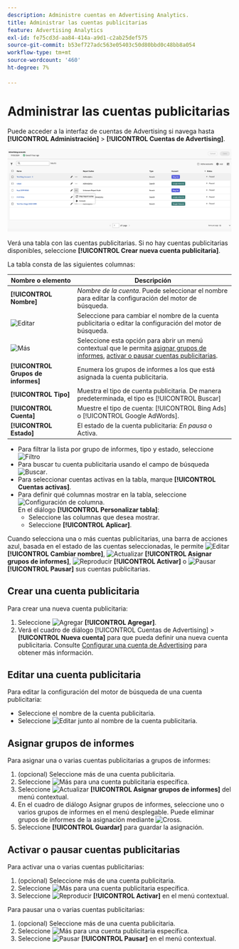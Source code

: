```yaml
---
description: Administre cuentas en Advertising Analytics.
title: Administrar las cuentas publicitarias
feature: Advertising Analytics
exl-id: fe75cd3d-aa84-414a-a9d1-c2ab25def575
source-git-commit: b53ef727adc563e05403c50d80bbd0c48bb8a054
workflow-type: tm+mt
source-wordcount: '460'
ht-degree: 7%

---
```


# Administrar las cuentas publicitarias

Puede acceder a la interfaz de cuentas de Advertising si navega hasta **[!UICONTROL Administración]** > **[!UICONTROL Cuentas de Advertising]**.

![Cuentas de Advertising](assets/manage-ad-accounts.png)

Verá una tabla con las cuentas publicitarias. Si no hay cuentas publicitarias disponibles, seleccione **[!UICONTROL Crear nueva cuenta publicitaria]**.

La tabla consta de las siguientes columnas:

| Nombre o elemento | Descripción |
|---|---|
| **[!UICONTROL Nombre]** | *Nombre de la cuenta*. Puede seleccionar el nombre para editar la configuración del motor de búsqueda. |
| ![Editar](https://spectrum.adobe.com/static/icons/workflow_18/Smock_Edit_18_N.svg) | Seleccione para cambiar el nombre de la cuenta publicitaria o editar la configuración del motor de búsqueda. |
| ![Más](https://spectrum.adobe.com/static/icons/workflow_18/Smock_More_18_N.svg) | Seleccione esta opción para abrir un menú contextual que le permita [asignar grupos de informes](#map-reporting-suites), [activar o pausar cuentas publicitarias](#activate-or-pause-advertising-accounts). |
| **[!UICONTROL Grupos de informes]** | Enumera los grupos de informes a los que está asignada la cuenta publicitaria. |
| **[!UICONTROL Tipo]** | Muestra el tipo de cuenta publicitaria. De manera predeterminada, el tipo es [!UICONTROL Buscar] |
| **[!UICONTROL Cuenta]** | Muestre el tipo de cuenta: [!UICONTROL Bing Ads] o [!UICONTROL Google AdWords]. |
| **[!UICONTROL Estado]** | El estado de la cuenta publicitaria: *En pausa* o Activa. |


- Para filtrar la lista por grupo de informes, tipo y estado, seleccione ![Filtro](https://spectrum.adobe.com/static/icons/workflow_18/Smock_Filter_18_N.svg)
- Para buscar tu cuenta publicitaria usando el campo de búsqueda ![Buscar](https://spectrum.adobe.com/static/icons/workflow_18/Smock_Search_18_N.svg).
- Para seleccionar cuentas activas en la tabla, marque **[!UICONTROL Cuentas activas]**.
- Para definir qué columnas mostrar en la tabla, seleccione ![Configuración de columna](https://spectrum.adobe.com/static/icons/workflow_18/Smock_ColumnSettings_18_N.svg). <br/>En el diálogo **[!UICONTROL Personalizar tabla]**:
   - Seleccione las columnas que desea mostrar.
   - Seleccione **[!UICONTROL Aplicar]**.

Cuando selecciona una o más cuentas publicitarias, una barra de acciones azul, basada en el estado de las cuentas seleccionadas, le permite ![Editar](https://spectrum.adobe.com/static/icons/workflow_18/Smock_Edit_18_N.svg) **[!UICONTROL Cambiar nombre]**, ![Actualizar](https://spectrum.adobe.com/static/icons/workflow_18/Smock_Refresh_18_N.svg) **[!UICONTROL Asignar grupos de informes]**, ![Reproducir](https://spectrum.adobe.com/static/icons/workflow_18/Smock_Play_18_N.svg) **[!UICONTROL Activar]** o ![Pausar](https://spectrum.adobe.com/static/icons/workflow_18/Smock_Pause_18_N.svg) **[!UICONTROL Pausar]** sus cuentas publicitarias.

## Crear una cuenta publicitaria

Para crear una nueva cuenta publicitaria:

1. Seleccione ![Agregar](https://spectrum.adobe.com/static/icons/workflow_18/Smock_AddCircle_18_N.svg) **[!UICONTROL Agregar]**.
1. Verá el cuadro de diálogo [!UICONTROL Cuentas de Advertising] > **[!UICONTROL Nueva cuenta]** para que pueda definir una nueva cuenta publicitaria. Consulte [Configurar una cuenta de Advertising](aa-create-ad-account.md) para obtener más información.


## Editar una cuenta publicitaria

Para editar la configuración del motor de búsqueda de una cuenta publicitaria:

- Seleccione el nombre de la cuenta publicitaria.
- Seleccione ![Editar](https://spectrum.adobe.com/static/icons/workflow_18/Smock_Edit_18_N.svg) junto al nombre de la cuenta publicitaria.

## Asignar grupos de informes

Para asignar una o varias cuentas publicitarias a grupos de informes:

1. (opcional) Seleccione más de una cuenta publicitaria.
1. Seleccione ![Más](https://spectrum.adobe.com/static/icons/workflow_18/Smock_More_18_N.svg) para una cuenta publicitaria específica.
1. Seleccione ![Actualizar](https://spectrum.adobe.com/static/icons/workflow_18/Smock_Refresh_18_N.svg) **[!UICONTROL Asignar grupos de informes]** del menú contextual.
1. En el cuadro de diálogo Asignar grupos de informes, seleccione uno o varios grupos de informes en el menú desplegable. Puede eliminar grupos de informes de la asignación mediante ![Cross](https://spectrum.adobe.com/static/icons/ui_18/CrossSize400.svg).
1. Seleccione **[!UICONTROL Guardar]** para guardar la asignación.


## Activar o pausar cuentas publicitarias

Para activar una o varias cuentas publicitarias:

1. (opcional) Seleccione más de una cuenta publicitaria.
1. Seleccione ![Más](https://spectrum.adobe.com/static/icons/workflow_18/Smock_More_18_N.svg) para una cuenta publicitaria específica.
1. Seleccione ![Reproducir](https://spectrum.adobe.com/static/icons/workflow_18/Smock_Play_18_N.svg) **[!UICONTROL Activar]** en el menú contextual.

Para pausar una o varias cuentas publicitarias:

1. (opcional) Seleccione más de una cuenta publicitaria.
1. Seleccione ![Más](https://spectrum.adobe.com/static/icons/workflow_18/Smock_More_18_N.svg) para una cuenta publicitaria específica.
1. Seleccione ![Pausar](https://spectrum.adobe.com/static/icons/workflow_18/Smock_Pause_18_N.svg) **[!UICONTROL Pausar]** en el menú contextual.

